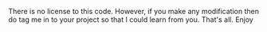 There is no license to this code.
However, if you make any modification then do tag me in to your project so that I could learn from you. 
That's all. Enjoy
